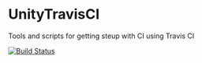 # UnityTravisCI
 Tools and scripts for getting steup with CI using Travis CI

[![Build Status](https://travis-ci.org/coryleach/UnityTravisCI.svg?branch=master)](https://travis-ci.org/coryleach/UnityTravisCI)
